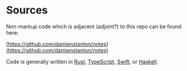 # Sources

Non-markup code which is adjacent (adjoint?) to this repo can be found here:

[https://github.com/damienstanton/notes](https://github.com/damienstanton/notes)

Code is generally written in [Rust](https://rust-lang.org), [TypeScript](https://typescriptlang.org), [Swift](https://www.swift.org), or [Haskell](https://haskell.org).
